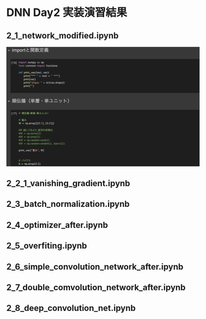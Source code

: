 # DNN Day2 実装演習結果

## 2_1_network_modified.ipynb

![](../image/DNN_Day1/pra1-1.png)



## 2_2_1_vanishing_gradient.ipynb



## 2_3_batch_normalization.ipynb



## 2_4_optimizer_after.ipynb



## 2_5_overfiting.ipynb



## 2_6_simple_convolution_network_after.ipynb



## 2_7_double_comvolution_network_after.ipynb



## 2_8_deep_convolution_net.ipynb



